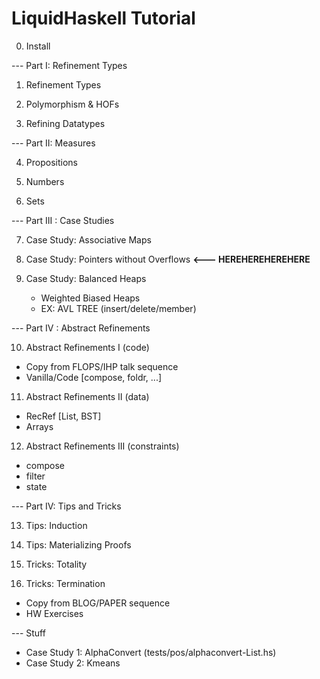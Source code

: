 # LiquidHaskell Tutorial

0. Install

--- Part I: Refinement Types

1. Refinement Types

2. Polymorphism & HOFs

3. Refining Datatypes

--- Part II: Measures

4. Propositions

5. Numbers

6. Sets

--- Part III : Case Studies

7. Case Study: Associative Maps

8. Case Study: Pointers without Overflows **<--- HEREHEREHEREHERE** 

9. Case Study: Balanced Heaps
   + Weighted Biased Heaps
   + EX: AVL TREE (insert/delete/member)
 
--- Part IV : Abstract Refinements 

10. Abstract Refinements I (code)
  + Copy from FLOPS/IHP talk sequence
  + Vanilla/Code [compose, foldr, ...]

11. Abstract Refinements II (data)
  + RecRef [List, BST]
  + Arrays

12. Abstract Refinements III (constraints)
  + compose
  + filter
  + state 

--- Part IV: Tips and Tricks

13. Tips: Induction

14. Tips: Materializing Proofs

15. Tricks: Totality

16. Tricks: Termination
  + Copy from BLOG/PAPER sequence
  + HW Exercises

--- Stuff


+ Case Study 1: AlphaConvert (tests/pos/alphaconvert-List.hs) 
+ Case Study 2: Kmeans


